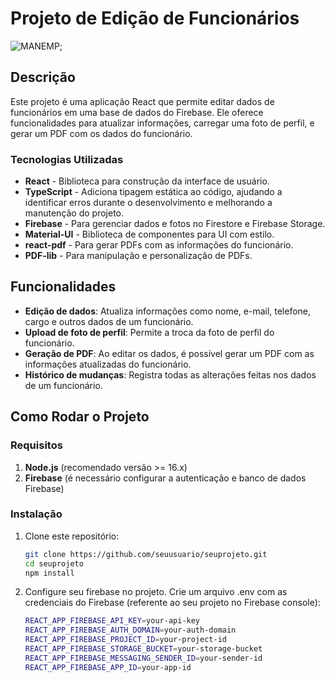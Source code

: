 # Projeto de Edição de Funcionários

![MANEMP](assets/thumbreadmepng);

## Descrição

Este projeto é uma aplicação React que permite editar dados de funcionários em uma base de dados do Firebase. Ele oferece funcionalidades para atualizar informações, carregar uma foto de perfil, e gerar um PDF com os dados do funcionário.

### Tecnologias Utilizadas

- **React** - Biblioteca para construção da interface de usuário.
- **TypeScript** - Adiciona tipagem estática ao código, ajudando a identificar erros durante o desenvolvimento e melhorando a manutenção do projeto.
- **Firebase** - Para gerenciar dados e fotos no Firestore e Firebase Storage.
- **Material-UI** - Biblioteca de componentes para UI com estilo.
- **react-pdf** - Para gerar PDFs com as informações do funcionário.
- **PDF-lib** - Para manipulação e personalização de PDFs.

## Funcionalidades

- **Edição de dados**: Atualiza informações como nome, e-mail, telefone, cargo e outros dados de um funcionário.
- **Upload de foto de perfil**: Permite a troca da foto de perfil do funcionário.
- **Geração de PDF**: Ao editar os dados, é possível gerar um PDF com as informações atualizadas do funcionário.
- **Histórico de mudanças**: Registra todas as alterações feitas nos dados de um funcionário.

## Como Rodar o Projeto

### Requisitos

1. **Node.js** (recomendado versão >= 16.x)
2. **Firebase** (é necessário configurar a autenticação e banco de dados Firebase)

### Instalação

1. Clone este repositório:
   ```bash
   git clone https://github.com/seuusuario/seuprojeto.git
   cd seuprojeto
   npm install

2. Configure seu firebase no projeto. Crie um arquivo .env com as credenciais do Firebase (referente ao seu projeto no Firebase console):
     ```bash
    REACT_APP_FIREBASE_API_KEY=your-api-key
    REACT_APP_FIREBASE_AUTH_DOMAIN=your-auth-domain
    REACT_APP_FIREBASE_PROJECT_ID=your-project-id
    REACT_APP_FIREBASE_STORAGE_BUCKET=your-storage-bucket
    REACT_APP_FIREBASE_MESSAGING_SENDER_ID=your-sender-id
    REACT_APP_FIREBASE_APP_ID=your-app-id